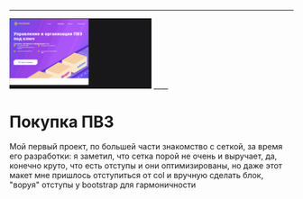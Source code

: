 ____
<img width="50%" height="30%" src="https://github.com/Hiagar11/Bootstrap/blob/First_project/BootstrapPVZ.gif">
____


# Покупка ПВЗ 

Мой первый проект, по большей части знакомство с сеткой, за время его разработки: я заметил, что сетка порой не очень и выручает, да, конечно круто, что есть отступы и они оптимизированы, но даже этот макет мне пришлось отступиться от col и вручную сделать блок, "воруя" отступы у bootstrap для гармоничности


